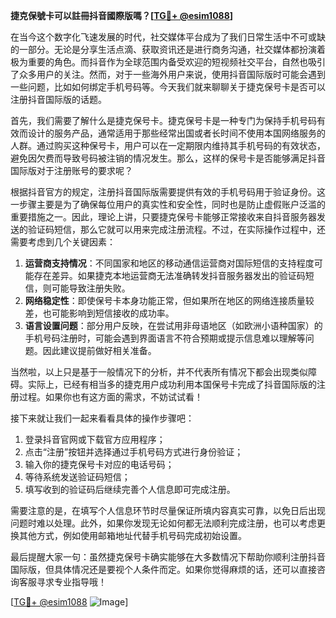 **捷克保號卡可以註冊抖音國際版嗎？[[TG💪+ @esim1088](https://t.me/s/esim1088)]**

在当今这个数字化飞速发展的时代，社交媒体平台成为了我们日常生活中不可或缺的一部分。无论是分享生活点滴、获取资讯还是进行商务沟通，社交媒体都扮演着极为重要的角色。而抖音作为全球范围内备受欢迎的短视频社交平台，自然也吸引了众多用户的关注。然而，对于一些海外用户来说，使用抖音国际版时可能会遇到一些问题，比如如何绑定手机号码等。今天我们就来聊聊关于捷克保号卡是否可以注册抖音国际版的话题。

首先，我们需要了解什么是捷克保号卡。捷克保号卡是一种专门为保持手机号码有效而设计的服务产品，通常适用于那些经常出国或者长时间不使用本国网络服务的人群。通过购买这种保号卡，用户可以在一定期限内维持其手机号码的有效状态，避免因欠费而导致号码被注销的情况发生。那么，这样的保号卡是否能够满足抖音国际版对于注册账号的要求呢？

根据抖音官方的规定，注册抖音国际版需要提供有效的手机号码用于验证身份。这一步骤主要是为了确保每位用户的真实性和安全性，同时也是防止虚假账户泛滥的重要措施之一。因此，理论上讲，只要捷克保号卡能够正常接收来自抖音服务器发送的验证码短信，那么它就可以用来完成注册流程。不过，在实际操作过程中，还需要考虑到几个关键因素：

1. **运营商支持情况**：不同国家和地区的移动通信运营商对国际短信的支持程度可能存在差异。如果捷克本地运营商无法准确转发抖音服务器发出的验证码短信，则可能导致注册失败。
2. **网络稳定性**：即使保号卡本身功能正常，但如果所在地区的网络连接质量较差，也可能影响到短信接收的成功率。
3. **语言设置问题**：部分用户反映，在尝试用非母语地区（如欧洲小语种国家）的手机号码注册时，可能会遇到界面语言不符合预期或提示信息难以理解等问题。因此建议提前做好相关准备。

当然啦，以上只是基于一般情况下的分析，并不代表所有情况下都会出现类似障碍。实际上，已经有相当多的捷克用户成功利用本国保号卡完成了抖音国际版的注册过程。如果你也有这方面的需求，不妨试试看！

接下来就让我们一起来看看具体的操作步骤吧：
1. 登录抖音官网或下载官方应用程序；
2. 点击“注册”按钮并选择通过手机号码方式进行身份验证；
3. 输入你的捷克保号卡对应的电话号码；
4. 等待系统发送验证码短信；
5. 填写收到的验证码后继续完善个人信息即可完成注册。

需要注意的是，在填写个人信息环节时尽量保证所填内容真实可靠，以免日后出现问题时难以处理。此外，如果你发现无论如何都无法顺利完成注册，也可以考虑更换其他方式，例如使用邮箱地址代替手机号码完成初始设置。

最后提醒大家一句：虽然捷克保号卡确实能够在大多数情况下帮助你顺利注册抖音国际版，但具体情况还是要视个人条件而定。如果你觉得麻烦的话，还可以直接咨询客服寻求专业指导哦！

[[TG💪+ @esim1088](https://t.me/s/esim1088) ![Image](https://i.postimg.cc/4NQfJmqS/Snipaste-2025-05-13-00-14-12.png)]